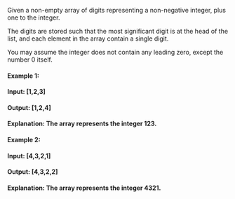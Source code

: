 Given a non-empty array of digits representing a non-negative integer, plus one to the integer.

The digits are stored such that the most significant digit is at the head of the list, and each element in the array contain a single digit.

You may assume the integer does not contain any leading zero, except the number 0 itself.

#### Example 1:

#### Input: [1,2,3]
#### Output: [1,2,4]
#### Explanation: The array represents the integer 123.
#### Example 2:

#### Input: [4,3,2,1]
#### Output: [4,3,2,2]
#### Explanation: The array represents the integer 4321.
